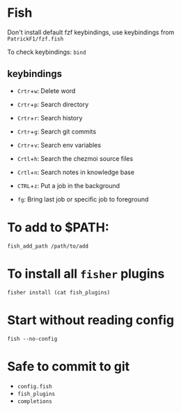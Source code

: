 # Fish

Don't install default fzf keybindings, use keybindings from `PatrickF1/fzf.fish`

To check keybindings: `bind`

## keybindings
- `Crtr`+`w`: Delete word 
- `Crtr`+`p`: Search directory
- `Crtr`+`r`: Search history
- `Crtr`+`g`: Search git commits
- `Crtr`+`v`: Search env variables
- `Crtl`+`h`: Search the chezmoi source files
- `Crtl`+`n`: Search notes in knowledge base

- `CTRL`+`z`: Put a job in the background
- `fg`: Bring last job or specific job to foreground

# To add to $PATH:
`fish_add_path /path/to/add`

# To install all `fisher` plugins
`fisher install (cat fish_plugins)`

# Start without reading config
`fish --no-config`

# Safe to commit to git
- `config.fish`
- `fish_plugins`
- `completions`



